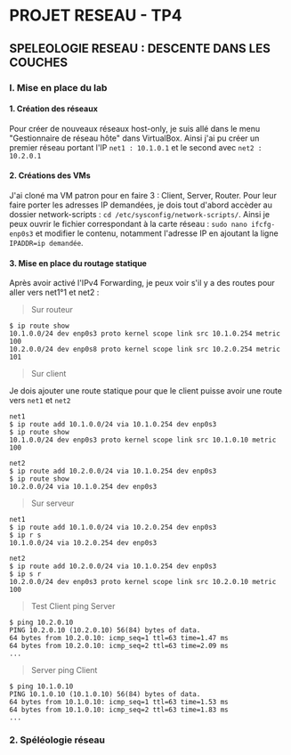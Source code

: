 # PROJET RESEAU - TP4
## SPELEOLOGIE RESEAU : DESCENTE DANS LES COUCHES

### I. Mise en place du lab
#### 1. Création des réseaux
Pour créer de nouveaux réseaux host-only, je suis allé dans le menu "Gestionnaire de réseau hôte" dans VirtualBox. Ainsi j'ai pu créer un premier réseau portant l'IP `net1 : 10.1.0.1` et le second avec `net2 : 10.2.0.1`

#### 2. Créations des VMs
J'ai cloné ma VM patron pour en faire 3 : Client, Server, Router.
Pour leur faire porter les adresses IP demandées, je dois tout d'abord accèder au dossier network-scripts : `cd /etc/sysconfig/network-scripts/`.
Ainsi je peux ouvrir le fichier correspondant à la carte réseau : `sudo nano ifcfg-enp0s3` et modifier le contenu, notamment l'adresse IP en ajoutant la ligne `IPADDR=ip demandée`.

#### 3. Mise en place du routage statique   
Après avoir activé l'IPv4 Forwarding, je peux voir s'il y a des routes pour aller vers net1°1 et net2 :
> Sur routeur
```
$ ip route show
10.1.0.0/24 dev enp0s3 proto kernel scope link src 10.1.0.254 metric 100 
10.2.0.0/24 dev enp0s8 proto kernel scope link src 10.2.0.254 metric 101 
```
> Sur client

Je dois ajouter une route statique pour que le client puisse avoir une route vers `net1` et `net2`
```
net1
$ ip route add 10.1.0.0/24 via 10.1.0.254 dev enp0s3
$ ip route show
10.1.0.0/24 dev enp0s3 proto kernel scope link src 10.1.0.10 metric 100

net2
$ ip route add 10.2.0.0/24 via 10.1.0.254 dev enp0s3
$ ip route show
10.2.0.0/24 via 10.1.0.254 dev enp0s3
```
> Sur serveur
```
net1
$ ip route add 10.1.0.0/24 via 10.2.0.254 dev enp0s3
$ ip r s
10.1.0.0/24 via 10.2.0.254 dev enp0s3 

net2
$ ip route add 10.2.0.0/24 via 10.1.0.254 dev enp0s3
$ ip s r
10.2.0.0/24 dev enp0s3 proto kernel scope link src 10.2.0.10 metric 100
```

> Test
Client ping Server
```
$ ping 10.2.0.10
PING 10.2.0.10 (10.2.0.10) 56(84) bytes of data.
64 bytes from 10.2.0.10: icmp_seq=1 ttl=63 time=1.47 ms
64 bytes from 10.2.0.10: icmp_seq=2 ttl=63 time=2.09 ms
...
```
>Server ping Client
```
$ ping 10.1.0.10
PING 10.1.0.10 (10.1.0.10) 56(84) bytes of data.
64 bytes from 10.1.0.10: icmp_seq=1 ttl=63 time=1.53 ms
64 bytes from 10.1.0.10: icmp_seq=2 ttl=63 time=1.83 ms
...
```

### 2. Spéléologie réseau
